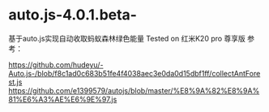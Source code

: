 # auto.js-4.0.1.beta-
基于auto.js实现自动收取蚂蚁森林绿色能量
Tested on 红米K20 pro 尊享版
参考：

https://github.com/hudeyu/-Auto.js-/blob/f8c1ad0c683b51fe4f4038aec3e0da0d15dbf1ff/collectAntForest.js
https://github.com/e1399579/autojs/blob/master/%E8%9A%82%E8%9A%81%E6%A3%AE%E6%9E%97.js
